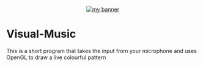 <p align="center">
  <a href="https://www.yushi.dev/" target="_blank" rel="noreferrer"><img src="https://user-images.githubusercontent.com/81379254/144279484-e411691f-695c-474f-be6e-ca9df4066fb1.png" alt="my banner"></a>
</p>

# Visual-Music
This is a short program that takes the input from your microphone and uses OpenGL to draw a live colourful pattern
